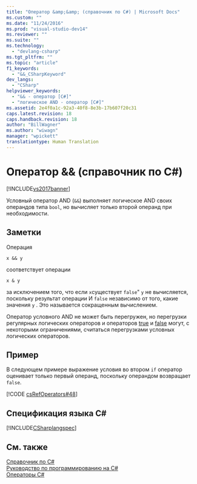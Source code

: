 ```yaml
---
title: "Оператор &amp;&amp; (справочник по C#) | Microsoft Docs"
ms.custom: ""
ms.date: "11/24/2016"
ms.prod: "visual-studio-dev14"
ms.reviewer: ""
ms.suite: ""
ms.technology: 
  - "devlang-csharp"
ms.tgt_pltfrm: ""
ms.topic: "article"
f1_keywords: 
  - "&&_CSharpKeyword"
dev_langs: 
  - "CSharp"
helpviewer_keywords: 
  - "&& - оператор [C#]"
  - "логическое AND - оператор [C#]"
ms.assetid: 2e4f0a1c-92a3-40f8-8e3b-17b607f20c31
caps.latest.revision: 18
caps.handback.revision: 18
author: "BillWagner"
ms.author: "wiwagn"
manager: "wpickett"
translationtype: Human Translation
---
```

# Оператор &amp;&amp; (справочник по C#)
[!INCLUDE[vs2017banner](../../../csharp/includes/vs2017banner.md)]

Условный оператор AND \(`&&`\) выполняет логическое AND своих операндов типа `bool`, но вычисляет только второй операнд при необходимости.  
  
## Заметки  
 Операция  
  
```  
x && y  
```  
  
 соответствует операции  
  
```  
x & y  
```  
  
 за исключением того, что если `x`существует  `false`"  `y` не вычисляется, поскольку результат операции И  `false` независимо от того, какие значения  `y` .  Это называется сокращенным вычислением.  
  
 Оператор условного AND не может быть перегружен, но перегрузки регулярных логических операторов и операторов [true](../../../csharp/language-reference/keywords/true.md) и [false](../../../csharp/language-reference/keywords/false.md) могут, с некоторыми ограничениями, считаться перегрузками условных логических операторов.  
  
## Пример  
 В следующем примере выражение условия во втором `if` оператор оценивает только первый операнд, поскольку операндом возвращает  `false`.  
  
 [!CODE [csRefOperators#48](../CodeSnippet/VS_Snippets_VBCSharp/csrefOperators#48)]  
  
## Спецификация языка C\#  
 [!INCLUDE[CSharplangspec](../../../csharp/language-reference/keywords/includes/csharplangspec_md.md)]  
  
## См. также  
 [Справочник по C\#](../../../csharp/language-reference/index.md)   
 [Руководство по программированию на C\#](../../../csharp/programming-guide/index.md)   
 [Операторы C\#](../../../csharp/language-reference/operators/index.md)